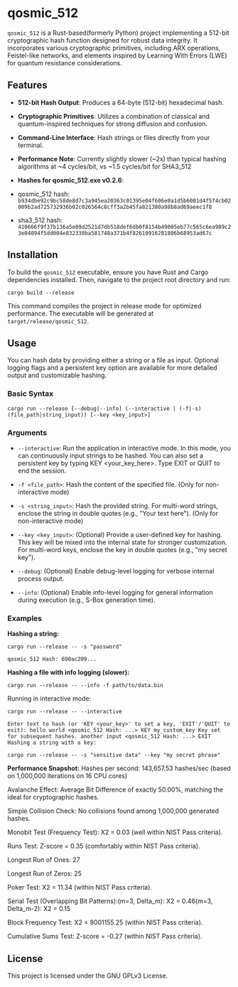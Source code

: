 # qosmic_512

`qosmic_512` is a Rust-based(formerly Python) project implementing a 512-bit cryptographic hash function designed for robust data integrity. It incorporates various cryptographic primitives, including ARX operations, Feistel-like networks, and elements inspired by Learning With Errors (LWE) for quantum resistance considerations.

## Features

* **512-bit Hash Output**: Produces a 64-byte (512-bit) hexadecimal hash.

* **Cryptographic Primitives**: Utilizes a combination of classical and quantum-inspired techniques for strong diffusion and confusion.

* **Command-Line Interface**: Hash strings or files directly from your terminal.

* **Performance Note**: Currently slightly slower (~2x) than typical hashing algorithms at ~4 cycles/bit, vs ~1.5 cycles/bit for SHA3_512

* **Hashes for qosmic_512.exe v0.2.6**:
* qosmic_512 hash: `b934dbe92c9bc58de8d7c3a945ea20363c01395e04f606e0a1d5b6001d4f5f4cb02009b2ad725732936b02c026564c8cff3a2b45fa821380a98b8ad69aeec1f8`
* sha3_512 hash: `410666f9f37b136a5e09d2521d7db518def6db0f8154b49005eb77c565c6ea989c23e04094f5dd004e832338ba581748a371b4f82610916281806b68953ad67c`

## Installation

To build the `qosmic_512` executable, ensure you have Rust and Cargo dependencies installed. Then, navigate to the project root directory and run:

`cargo build --release`

This command compiles the project in release mode for optimized performance. The executable will be generated at `target/release/qosmic_512`.

## Usage
You can hash data by providing either a string or a file as input. Optional logging flags and a persistent key option are available for more detailed output and customizable hashing.

### Basic Syntax
`cargo run --release [--debug|--info] (--interactive | (-f|-s) (file_path|string_input)) [--key <key_input>]`

### Arguments
* `--interactive`: Run the application in interactive mode. In this mode, you can continuously input strings to be hashed. You can also set a persistent key by typing KEY <your_key_here>. Type EXIT or QUIT to end the session.

* `-f <file_path>`: Hash the content of the specified file. (Only for non-interactive mode)

* `-s <string_input>`: Hash the provided string. For multi-word strings, enclose the string in double quotes (e.g., "Your text here"). (Only for non-interactive mode)

* `--key <key_input>`: (Optional) Provide a user-defined key for hashing. This key will be mixed into the internal state for stronger customization. For multi-word keys, enclose the key in double quotes (e.g., "my secret key").

* `--debug`: (Optional) Enable debug-level logging for verbose internal process output.

* `--info`: (Optional) Enable info-level logging for general information during execution (e.g., S-Box generation time).

### Examples
**Hashing a string:**

`cargo run --release -- -s "password"`

`qosmic_512 Hash: 690ac209...`

**Hashing a file with info logging (slower):**

`cargo run --release -- --info -f path/to/data.bin`

Running in interactive mode:

`cargo run --release -- --interactive`

`Enter text to hash (or 'KEY <your_key>' to set a key, 'EXIT'/'QUIT' to exit):
hello world
<qosmic_512 Hash: ...>
KEY my_custom_key
Key set for subsequent hashes.
another input
<qosmic_512 Hash: ...>
EXIT
Hashing a string with a key:`

`cargo run --release -- -s "sensitive data" --key "my secret phrase"`





**Performance Snapshot:**
Hashes per second: 143,657.53 hashes/sec (based on 1,000,000 iterations on 16 CPU cores)

Avalanche Effect: Average Bit Difference of exactly 50.00%, matching the ideal for cryptographic hashes.

Simple Collision Check: No collisions found among 1,000,000 generated hashes.

Monobit Test (Frequency Test): X2 = 0.03 (well within NIST Pass criteria).

Runs Test: Z-score = 0.35 (comfortably within NIST Pass criteria).

Longest Run of Ones: 27

Longest Run of Zeros: 25

Poker Test: X2 = 11.34 (within NIST Pass criteria).

Serial Test (Overlapping Bit Patterns):(m=3, Delta_m): X2 = 0.46(m=3, Delta_m-2): X2 = 0.15

Block Frequency Test: X2 = 8001155.25 (within NIST Pass criteria).

Cumulative Sums Test: Z-score = -0.27 (within NIST Pass criteria).

## License

This project is licensed under the GNU GPLv3 License.
